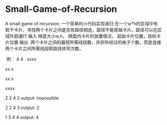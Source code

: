 # Small-Game-of-Recursion
A small game of recursion; 一个简单的小代码实现递归
在一个w*h的区域中有若干卡片，寻找两个卡片之间是否有路径相连，路径不能穿越卡片。路径可以在区域外部通行
输入
  棋盘大小w,h， 棋盘内卡片的放置情况， 起始卡片位置，目标卡片位置
输出
  两个卡片之间的最短所需线段数，并非所经过的格子个数，而是连接两个卡片之间所需线段即路径转弯次数。
  
  例：
  4 4
  
  xxxx
  
  xx x
  
  xx x
  
  xxxx
  
  2 2 4 2
  output: impossible
  
  2 2 4 3
  output: 2
  
  1 3 4 4
  output: 4
  
